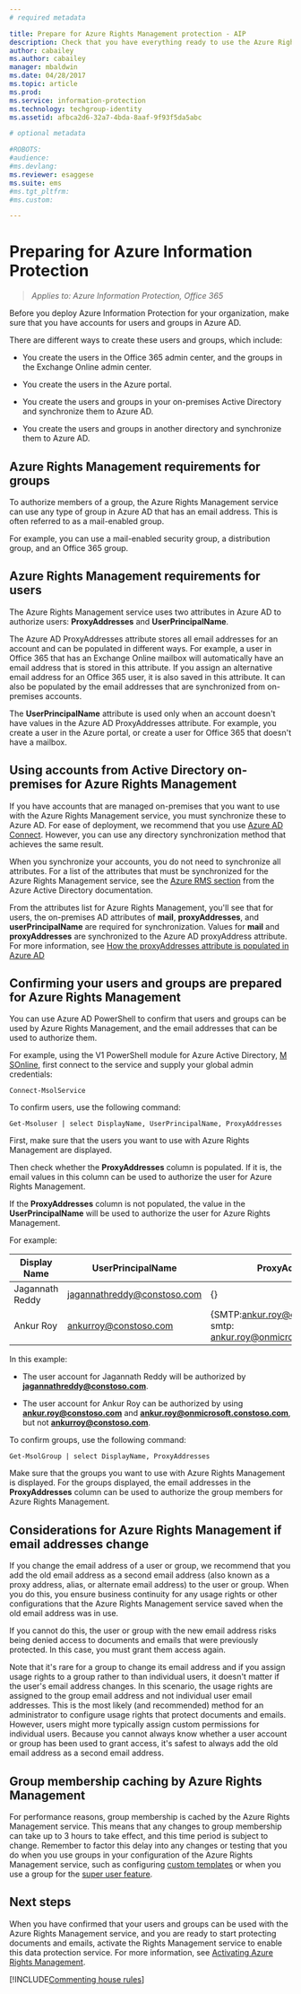 ```yaml
---
# required metadata

title: Prepare for Azure Rights Management protection - AIP
description: Check that you have everything ready to use the Azure Rights Management service, so that your organization can protect documents and emails.
author: cabailey
ms.author: cabailey
manager: mbaldwin
ms.date: 04/28/2017
ms.topic: article
ms.prod:
ms.service: information-protection
ms.technology: techgroup-identity
ms.assetid: afbca2d6-32a7-4bda-8aaf-9f93f5da5abc

# optional metadata

#ROBOTS:
#audience:
#ms.devlang:
ms.reviewer: esaggese
ms.suite: ems
#ms.tgt_pltfrm:
#ms.custom:

---
```


# Preparing for Azure Information Protection

>*Applies to: Azure Information Protection, Office 365*

Before you deploy Azure Information Protection for your organization, make sure that you have accounts for users and groups in Azure AD.

There are different ways to create these users and groups, which include:

- You create the users in the Office 365 admin center, and the groups in the Exchange Online admin center.

- You create the users in the Azure portal.

- You create the users and groups in your on-premises Active Directory and synchronize them to Azure AD.

- You create the users and groups in another directory and synchronize them to Azure AD.


## Azure Rights Management requirements for groups

To authorize members of a group, the Azure Rights Management service can use any type of group in Azure AD that has an email address. This is often referred to as a mail-enabled group.

For example, you can use a mail-enabled security group, a distribution group, and an Office 365 group.


## Azure Rights Management requirements for users

The Azure Rights Management service uses two attributes in Azure AD to authorize users: **ProxyAddresses** and **UserPrincipalName**.

The Azure AD ProxyAddresses attribute stores all email addresses for an account and can be populated in different ways. For example, a user in Office 365 that has an Exchange Online mailbox will automatically have an email address that is stored in this attribute. If you assign an alternative email address for an Office 365 user, it is also saved in this attribute. It can also be populated by the email addresses that are synchronized from on-premises accounts.

The **UserPrincipalName** attribute is used only when an account doesn't have values in the Azure AD ProxyAddresses attribute. For example, you create a user in the Azure portal, or create a user for Office 365 that doesn't have a mailbox.


## Using accounts from Active Directory on-premises for Azure Rights Management

If you have accounts that are managed on-premises that you want to use with the Azure Rights Management service, you must synchronize these to Azure AD. For ease of deployment, we recommend that you use [Azure AD Connect](/azure/active-directory/connect/active-directory-aadconnect). However, you can use any directory synchronization method that achieves the same result.

When you synchronize your accounts, you do not need to synchronize all attributes. For a list of the attributes that must be synchronized for the Azure Rights Management service, see the [Azure RMS section](/azure/active-directory/connect/active-directory-aadconnectsync-attributes-synchronized#azure-rms) from the Azure Active Directory documentation. 

From the attributes list for Azure Rights Management, you'll see that for users, the on-premises AD attributes of **mail**, **proxyAddresses**, and **userPrincipalName** are required for synchronization. Values for **mail** and **proxyAddresses** are synchronized to the Azure AD proxyAddress attribute. For more information, see [How the proxyAddresses attribute is populated in Azure AD](https://support.microsoft.com/help/3190357/how-the-proxyaddresses-attribute-is-populated-in-azure-ad)

## Confirming your users and groups are prepared for Azure Rights Management

You can use Azure AD PowerShell to confirm that users and groups can be used by Azure Rights Management, and the email addresses that can be used to authorize them. 

For example, using the V1 PowerShell module for Azure Active Directory, [M​SOnline](/powershell/module/msonline/?view=azureadps-1.0), first connect to the service and supply your global admin credentials:

	Connect-MsolService
    
To confirm users, use the following command:
    
	Get-Msoluser | select DisplayName, UserPrincipalName, ProxyAddresses
        
First, make sure that the users you want to use with Azure Rights Management are displayed. 

Then check whether the **ProxyAddresses** column is populated. If it is, the email values in this column can be used to authorize the user for Azure Rights Management. 

If the **ProxyAddresses** column is not populated, the value in the **UserPrincipalName** will be used to authorize the user for Azure Rights Management.

For example: 
    
|Display Name|UserPrincipalName|ProxyAddresses
|-------------------|-----------------|--------------------|
|Jagannath Reddy |jagannathreddy@constoso.com|{}|
|Ankur Roy|ankurroy@constoso.com|{SMTP:ankur.roy@constoso.com, smtp: ankur.roy@onmicrosoft.constoso.com}|

In this example:

- The user account for Jagannath Reddy will be authorized by **jagannathreddy@constoso.com**.

-  The user account for Ankur Roy can be authorized by using **ankur.roy@constoso.com** and **ankur.roy@onmicrosoft.constoso.com**, but not **ankurroy@constoso.com**.

To confirm groups, use the following command:
         
	Get-MsolGroup | select DisplayName, ProxyAddresses

Make sure that the groups you want to use with Azure Rights Management is displayed. For the groups displayed, the email addresses in the **ProxyAddresses** column can be used to authorize the group members for Azure Rights Management.

## Considerations for Azure Rights Management if email addresses change

If you change the email address of a user or group, we recommend that you add the old email address as a second email address (also known as a proxy address, alias, or alternate email address) to the user or group. When you do this, you ensure business continuity for any usage rights or other configurations that the Azure Rights Management service saved when the old email address was in use. 

If you cannot do this, the user or group with the new email address risks being denied access to documents and emails that were previously protected. In this case, you must grant them access again.

Note that it's rare for a group to change its email address and if you assign usage rights to a group rather to than individual users, it doesn't matter if the user's email address changes. In this scenario, the usage rights are assigned to the group email address and not individual user email addresses. This is the most likely (and recommended) method for an administrator to configure usage rights that protect documents and emails. However, users might more typically assign custom permissions for individual users. Because you cannot always know whether a user account or group has been used to grant access, it's safest to always add the old email address as a second email address.

## Group membership caching by Azure Rights Management

For performance reasons, group membership is cached by the Azure Rights Management service. This means that any changes to group membership can take up to 3 hours to take effect, and this time period is subject to change. Remember to factor this delay into any changes or testing that you do when you use groups in your configuration of the Azure Rights Management service, such as configuring [custom templates](../deploy-use/configure-custom-templates.md) or when you use a group for the [super user feature](../deploy-use/configure-super-users.md). 


## Next steps

When you have confirmed that your users and groups can be used with the Azure Rights Management service, and you are ready to start protecting documents and emails, activate the Rights Management service to enable this data protection service. For more information, see [Activating Azure Rights Management](../deploy-use/activate-service.md).

[!INCLUDE[Commenting house rules](../includes/houserules.md)]


